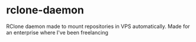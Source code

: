 # rclone-daemon
RClone daemon made to mount repositories in VPS automatically. Made for an enterprise where I've been freelancing
